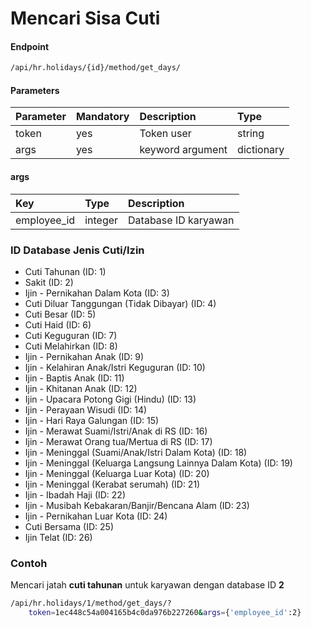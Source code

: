 # Mencari Sisa Cuti

#### Endpoint
```bash
/api/hr.holidays/{id}/method/get_days/
```

#### Parameters


| Parameter   | Mandatory | Description                          | Type         |
| :--------   | :-------- | :----------                          | :----------- |
| token       | yes       | Token user                           | string       |
| args | yes       | keyword argument     | dictionary   |



#### args


| Key               | Type                     | Description                                                                            |
| :---              | :---                     | :---                                                                                   |
| employee_id              | integer                   | Database ID karyawan

### ID Database Jenis Cuti/Izin

* Cuti Tahunan (ID: 1)
* Sakit (ID: 2)
* Ijin - Pernikahan Dalam Kota (ID: 3)
* Cuti Diluar Tanggungan (Tidak Dibayar) (ID: 4)
* Cuti Besar (ID: 5)
* Cuti Haid (ID: 6)
* Cuti Keguguran (ID: 7)
* Cuti Melahirkan (ID: 8)
* Ijin - Pernikahan Anak (ID: 9)
* Ijin - Kelahiran Anak/Istri Keguguran (ID: 10)
* Ijin - Baptis Anak (ID: 11)
* Ijin - Khitanan Anak (ID: 12)
* Ijin - Upacara Potong Gigi (Hindu) (ID: 13)
* Ijin - Perayaan Wisudi (ID: 14)
* Ijin - Hari Raya Galungan (ID: 15)
* Ijin - Merawat Suami/Istri/Anak di RS (ID: 16)
* Ijin - Merawat Orang tua/Mertua di RS (ID: 17)
* Ijin - Meninggal (Suami/Anak/Istri  Dalam Kota) (ID: 18)
* Ijin - Meninggal (Keluarga Langsung Lainnya Dalam Kota) (ID: 19)
* Ijin - Meninggal (Keluarga Luar Kota) (ID: 20)
* Ijin - Meninggal (Kerabat serumah) (ID: 21)
* Ijin - Ibadah Haji (ID: 22)
* Ijin - Musibah Kebakaran/Banjir/Bencana Alam (ID: 23)
* Ijin - Pernikahan Luar Kota (ID: 24)
* Cuti Bersama (ID: 25)
* Ijin Telat (ID: 26)

### Contoh

Mencari jatah **cuti tahunan** untuk karyawan dengan database ID **2**

```bash
/api/hr.holidays/1/method/get_days/?
	token=1ec448c54a004165b4c0da976b227260&args={'employee_id':2}
```
